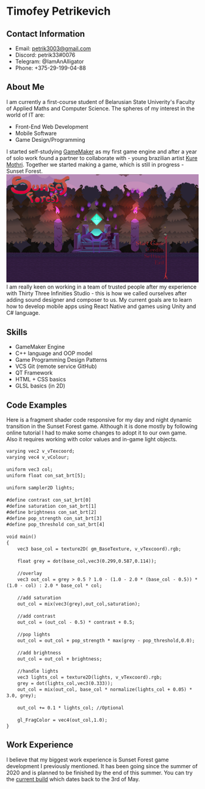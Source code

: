 # Timofey Petrikevich

## Contact Information

- Email: petrik3003@gmail.com
- Discord: petrik33#0076
- Telegram: @IamAnAlligator
- Phone: +375-29-199-04-88

## About Me

I am currently a first-course student of Belarusian State Univerity's Faculty of Applied Maths and Computer Science. The spheres of my interest in the world of IT are:

- Front-End Web Development
- Mobile Software
- Game Design/Programming

I started self-studying [GameMaker](https://gamemaker.io/ru/gamemaker) as my first game engine and after a year of solo work found a partner to collaborate with - young brazilian artist [Kure Mothri](https://linktr.ee/kuremothri). Together we started making a game, which is still in progress - Sunset Forest. ![Start Menu Screenshot](<./Images/%D0%A1%D0%BD%D0%B8%D0%BC%D0%BE%D0%BA%20%D1%8D%D0%BA%D1%80%D0%B0%D0%BD%D0%B0%20(598).png>)
I am really keen on working in a team of trusted people after my experience with Thirty Three Infinities Studio - this is how we called ourselves after adding sound designer and composer to us.
My current goals are to learn how to develop mobile apps using React Native and games using Unity and C# language.

## Skills

- GameMaker Engine
- C++ language and OOP model
- Game Programming Design Patterns
- VCS Git (remote service GitHub)
- QT Framework
- HTML + CSS basics
- GLSL basics (in 2D)

## Code Examples

Here is a fragment shader code responsive for my day and night dynamic transition in the Sunset Forest game. Although it is done mostly by following online tutorial I had to make some changes to adopt it to our own game. Also it requires working with color values and in-game light objects.

```
varying vec2 v_vTexcoord;
varying vec4 v_vColour;

uniform vec3 col;
uniform float con_sat_brt[5];

uniform sampler2D lights;

#define contrast con_sat_brt[0]
#define saturation con_sat_brt[1]
#define brightness con_sat_brt[2]
#define pop_strength con_sat_brt[3]
#define pop_threshold con_sat_brt[4]

void main()
{
	vec3 base_col = texture2D( gm_BaseTexture, v_vTexcoord).rgb;

	float grey = dot(base_col,vec3(0.299,0.587,0.114));

	//overlay
	vec3 out_col = grey > 0.5 ? 1.0 - (1.0 - 2.0 * (base_col - 0.5)) * (1.0 - col) : 2.0 * base_col * col;

	//add saturation
	out_col = mix(vec3(grey),out_col,saturation);

	//add contrast
	out_col = (out_col - 0.5) * contrast + 0.5;

	//pop lights
	out_col = out_col + pop_strength * max(grey - pop_threshold,0.0);

	//add brightness
	out_col = out_col + brightness;

	//handle lights
	vec3 lights_col = texture2D(lights, v_vTexcoord).rgb;
	grey = dot(lights_col,vec3(0.333));
	out_col = mix(out_col, base_col * normalize(lights_col + 0.05) * 3.0, grey);

	out_col += 0.1 * lights_col; //Optional

    gl_FragColor = vec4(out_col,1.0);
}

```

## Work Experience

I believe that my biggest work experience is Sunset Forest game development I previously mentioned. It has been going since the summer of 2020 and is planned to be finished by the end of this summer. You can try the [current build](https://petrik33.itch.io/sunset-forest) which dates back to the 3rd of May.
